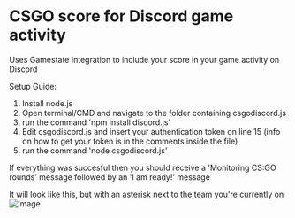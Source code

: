 # CSGO score for Discord game activity
Uses Gamestate Integration to include your score in your game activity on Discord

Setup Guide:

1. Install node.js
2. Open terminal/CMD and navigate to the folder containing csgodiscord.js
3. run the command 'npm install discord.js'
4. Edit csgodiscord.js and insert your authentication token on line 15 (info on how to get your token is in the comments inside the file)
5. run the command 'node csgodiscord.js'

If everything was succesful then you should receive a 'Monitoring CS:GO rounds' message followed by an 'I am ready!' message

It will look like this, but with an asterisk next to the team you're currently on ![image](https://i.imgur.com/6O0FbQy.png)
